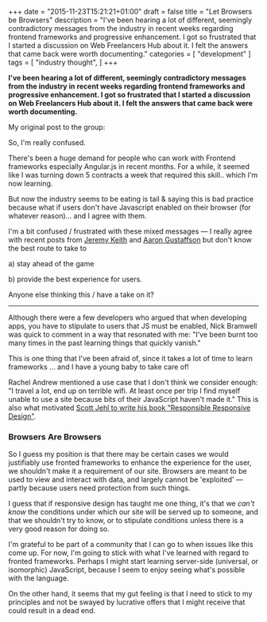 +++
date = "2015-11-23T15:21:21+01:00"
draft = false
title = "Let Browsers be Browsers"
description = "I've been hearing a lot of different, seemingly contradictory messages from the industry in recent weeks regarding frontend frameworks and progressive enhancement. I got so frustrated that I started a discussion on Web Freelancers Hub about it. I felt the answers that came back were worth documenting."
categories = [
  "development"
]
tags = [ 
    "industry thought", 
]
+++

**I've been hearing a lot of different, seemingly contradictory messages from the industry in recent weeks regarding frontend frameworks and progressive enhancement. I got so frustrated that I started a discussion on Web Freelancers Hub about it. I felt the answers that came back were worth documenting.**

My original post to the group:

So, I'm really confused.

There's been a huge demand for people who can work with Frontend frameworks especially Angular.js in recent months. For a while, it seemed like I was turning down 5 contracts a week that required this skill.. which I'm now learning.

But now the industry seems to be eating is tail & saying this is bad practice because what if users don't have Javascript enabled on their browser (for whatever reason)... and I agree with them.

I'm a bit confused / frustrated with these mixed messages — I really agree with recent posts from [Jeremy Keith](https://adactio.com/journal/9963 "Where to Start? on Adactio.com") and [Aaron Gustaffson](http://alistapart.com/article/interaction-is-an-enhancement "Interaction is an Enhancement on A List Apart") but don't know the best route to take to

a) stay ahead of the game

b) provide the best experience for users.

Anyone else thinking this / have a take on it?

---

Although there were a few developers who argued that when developing apps, you have to stipulate to users that JS must be enabled, Nick Bramwell was quick to comment in a way that resonated with me: "I’ve been burnt too many times in the past learning things that quickly vanish."

This is one thing that I've been afraid of, since it takes a lot of time to learn frameworks ... and I have a young baby to take care of!

Rachel Andrew mentioned a use case that I don't think we consider enough: "I travel a lot, end up on terrible wifi. At least once per trip I find myself unable to use a site because bits of their JavaScript haven't made it." This is also what motivated [Scott Jehl to write his book "Responsible Responsive Design"](http://abookapart.com/products/responsible-responsive-design "Responsible Responsive Design on A Book Apart").

### Browsers Are Browsers

So I guess my position is that there may be certain cases we would justifiably use fronted frameworks to enhance the experience for the user, we shouldn't make it a requirement of our site. Browsers are meant to be used to view and interact with data, and largely cannot be 'exploited' — partly because users need protection from such things.

I guess that if responsive design has taught me one thing, it's that we _can't know_ the conditions under which our site will be served up to someone, and that we shouldn't try to know, or to stipulate conditions unless there is a very good reason for doing so.

I'm grateful to be part of a community that I can go to when issues like this come up. For now, I'm going to stick with what I've learned with regard to fronted frameworks. Perhaps I might start learning server-side (universal, or isomorphic) JavaScript, because I seem to enjoy seeing what's possible with the language.

On the other hand, it seems that my gut feeling is that I need to stick to my principles and not be swayed by lucrative offers that I might receive that could result in a dead end.
